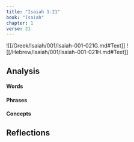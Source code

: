 ```yaml
---
title: "Isaiah 1:21"
book: "Isaiah"
chapter: 1
verse: 21
---
```

![[/Greek/Isaiah/001/Isaiah-001-021G.md#Text]]
![[/Hebrew/Isaiah/001/Isaiah-001-021H.md#Text]]

## Analysis

#### Words

#### Phrases

#### Concepts

## Reflections
